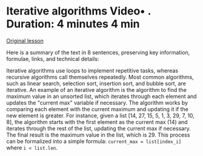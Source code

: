 # Iterative algorithms Video• . Duration: 4 minutes 4 min

[Original lesson](https://www.coursera.org/learn/uol-fundamentals-of-computer-science/lecture/ULfdI/iterative-algorithms)

Here is a summary of the text in 8 sentences, preserving key information, formulae, links, and technical details:

Iterative algorithms use loops to implement repetitive tasks, whereas recursive algorithms call themselves repeatedly. Most common algorithms, such as linear search, selection sort, insertion sort, and bubble sort, are iterative. An example of an iterative algorithm is the algorithm to find the maximum value in an unsorted list, which iterates through each element and updates the "current max" variable if necessary. The algorithm works by comparing each element with the current maximum and updating it if the new element is greater. For instance, given a list [14, 27, 15, 5, 1, 3, 29, 7, 10, 8], the algorithm starts with the first element as the current max (14) and iterates through the rest of the list, updating the current max if necessary. The final result is the maximum value in the list, which is 29. This process can be formalized into a simple formula: `current_max = list[index_i]` where `i < list.len`.

